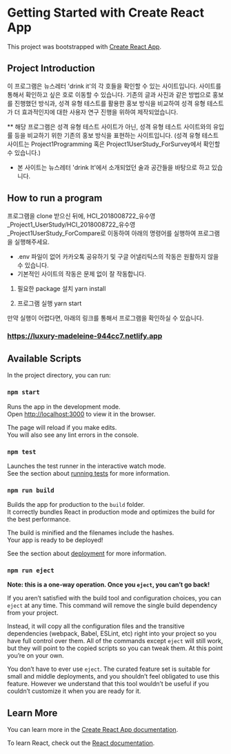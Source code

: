 # Getting Started with Create React App

This project was bootstrapped with [Create React App](https://github.com/facebook/create-react-app).

## Project Introduction
이 프로그램은 뉴스레터 'drink it'의 각 호들을 확인할 수 있는 사이트입니다.
사이트를 통해서 확인하고 싶은 호로 이동할 수 있습니다.
기존의 글과 사진과 같은 방법으로 홍보를 진행했던 방식과, 성격 유형 테스트를 활용한 홍보 방식을 비교하여 성격 유형 테스트가 더 효과적인지에 대한 사용자 연구 진행을 위하여 제작되었습니다.

** 해당 프로그램은 성격 유형 테스트 사이트가 아닌, 성격 유형 테스트 사이트와의 유입률 등을 비교하기 위한 기존의 홍보 방식을 표현하는 사이트입니다. (성격 유형 테스트 사이트는 Project1Programming 혹은 Project1UserStudy_ForSurvey에서 확인할 수 있습니다.)

- 본 사이트는 뉴스레터 'drink It'에서 소개되었던 술과 공간들을 바탕으로 하고 있습니다.


## How to run a program
프로그램을 clone 받으신 뒤에, HCI_2018008722_유수영_Project1_UserStudy/HCI_2018008722_유수영_Project1UserStudy_ForCompare로 이동하여 아래의 명령어를 실행하여 프로그램을 실행해주세요.

- .env 파일이 없어 카카오톡 공유하기 및 구글 어낼리틱스의 작동은 원활하지 않을 수 있습니다.
- 기본적인 사이트의 작동은 문제 없이 잘 작동합니다.

1. 필요한 package 설치
yarn install

2. 프로그램 실행
yarn start

만약 실행이 어렵다면, 아래의 링크를 통해서 프로그램을 확인하실 수 있습니다.

### https://luxury-madeleine-944cc7.netlify.app


## Available Scripts

In the project directory, you can run:

### `npm start`

Runs the app in the development mode.\
Open [http://localhost:3000](http://localhost:3000) to view it in the browser.

The page will reload if you make edits.\
You will also see any lint errors in the console.

### `npm test`

Launches the test runner in the interactive watch mode.\
See the section about [running tests](https://facebook.github.io/create-react-app/docs/running-tests) for more information.

### `npm run build`

Builds the app for production to the `build` folder.\
It correctly bundles React in production mode and optimizes the build for the best performance.

The build is minified and the filenames include the hashes.\
Your app is ready to be deployed!

See the section about [deployment](https://facebook.github.io/create-react-app/docs/deployment) for more information.

### `npm run eject`

**Note: this is a one-way operation. Once you `eject`, you can’t go back!**

If you aren’t satisfied with the build tool and configuration choices, you can `eject` at any time. This command will remove the single build dependency from your project.

Instead, it will copy all the configuration files and the transitive dependencies (webpack, Babel, ESLint, etc) right into your project so you have full control over them. All of the commands except `eject` will still work, but they will point to the copied scripts so you can tweak them. At this point you’re on your own.

You don’t have to ever use `eject`. The curated feature set is suitable for small and middle deployments, and you shouldn’t feel obligated to use this feature. However we understand that this tool wouldn’t be useful if you couldn’t customize it when you are ready for it.

## Learn More

You can learn more in the [Create React App documentation](https://facebook.github.io/create-react-app/docs/getting-started).

To learn React, check out the [React documentation](https://reactjs.org/).
